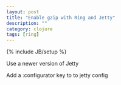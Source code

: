 ```yaml
---
layout: post
title: "Enable gzip with Ring and Jetty"
description: ""
category: clojure
tags: [ring]
---
```

{% include JB/setup %}

<!--more-->

Use a newer version of Jetty

<script src="https://gist.github.com/841d6712a432380fe97c.js?file=project.clj"> </script>

Add a :configurator key to to jetty config

<script src="https://gist.github.com/841d6712a432380fe97c.js?file=app.clj"> </script>
